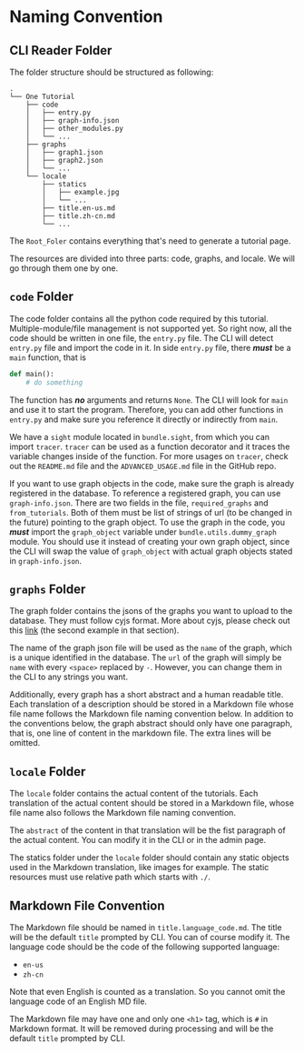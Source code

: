 # Naming Convention

## CLI Reader Folder

<!-- TODO change the title name -->

The folder structure should be structured as following:

```
.
└── One Tutorial
    ├── code
    │   ├── entry.py
    │   ├── graph-info.json
    │   ├── other_modules.py
    │   └── ...
    ├── graphs
    │   ├── graph1.json
    │   ├── graph2.json
    │   └── ...
    └── locale
        ├── statics
        │   ├── example.jpg
        │   └── ...
        ├── title.en-us.md
        ├── title.zh-cn.md
        └── ...
```

<!--
# One Tutorial
## code
### entry.py
### graph-info.json
### other_modules.py
### ... 
## graphs
### graph1.json
### graph2.json
### ...
## locale
### statics
#### example.jpg
#### ...
### title.en-us.md
### title.zh-cn.md
### ...
-->

The `Root_Foler` contains everything that's need to generate a tutorial page.

The resources are divided into three parts: code, graphs, and locale. We will go through them one by one. 

## `code` Folder 

The code folder contains all the python code required by this tutorial. Multiple-module/file management is not supported yet. So right now, all the code should be written in one file, the `entry.py` file. The CLI will detect `entry.py` file and import the code in it. In side `entry.py` file, there ***must*** be a `main` function, that is 

```python
def main():
    # do something
```

The function has ***no*** arguments and returns `None`. The CLI will look for `main` and use it to start the program. Therefore, you can add other functions in `entry.py` and make sure you reference it directly or indirectly from `main`.

We have a `sight` module located in `bundle.sight`, from which you can import `tracer`. `tracer` can be used as a function decorator and it traces the variable changes inside of the function. For more usages on `tracer`, check out the `README.md` file and the `ADVANCED_USAGE.md` file in the GitHub repo. 

If you want to use graph objects in the code, make sure the graph is already registered in the database. To reference a registered graph, you can use `graph-info.json`. There are two fields in the file, `required_graphs` and `from_tutorials`. Both of them must be list of strings of url (to be changed in the future) pointing to the graph object. To use the graph in the code, you ***must*** import the `graph_object` variable under `bundle.utils.dummy_graph` module. You should use it instead of creating your own graph object, since the CLI will swap the value of `graph_object` with actual graph objects stated in `graph-info.json`. 

## `graphs` Folder

The graph folder contains the jsons of the graphs you want to upload to the database. They must follow cyjs format. More about cyjs, please check out this [link](https://js.cytoscape.org/#notation/elements-json) (the second example in that section). 

The name of the graph json file will be used as the `name` of the graph, which is a unique identified in the database. The `url` of the graph will simply be `name` with every `<space>` replaced by `-`. However, you can change them in the CLI to any strings you want. 

Additionally, every graph has a short abstract and a human readable title. Each translation of a description should be stored in a Markdown file whose file name follows the Markdown file naming convention below. In addition to the conventions below, the graph abstract should only have one paragraph, that is, one line of content in the markdown file. The extra lines will be omitted. 

## `locale` Folder

The `locale` folder contains the actual content of the tutorials. Each translation of the actual content should be stored in a Markdown file, whose file name also follows the Markdown file naming convention. 

The `abstract` of the content in that translation will be the fist paragraph of the actual content. You can modify it in the CLI or in the admin page. 

The statics folder under the `locale` folder should contain any static objects used in the Markdown translation, like images for example. The static resources must use relative path which starts with `./`.

## Markdown File Convention

The Markdown file should be named in `title.language_code.md`. The title will be the default `title` prompted by CLI. You can of course modify it. The language code should be the code of the following supported language:

* `en-us`
* `zh-cn`

Note that even English is counted as a translation. So you cannot omit the language code of an English MD file. 

The Markdown file may have one and only one `<h1>` tag, which is `#` in Markdown format. It will be removed during processing and will be the default `title` prompted by CLI. 
